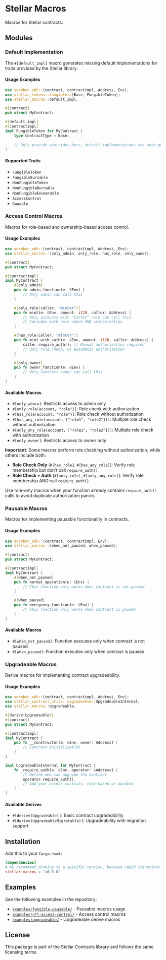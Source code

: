 # Stellar Macros

Macros for Stellar contracts.

## Modules

### Default Implementation

The `#[default_impl]` macro generates missing default implementations for traits provided by the Stellar library.

#### Usage Examples

```rust
use soroban_sdk::{contract, contractimpl, Address, Env};
use stellar_tokens::fungible::{Base, FungibleToken};
use stellar_macros::default_impl;

#[contract]
pub struct MyContract;

#[default_impl]
#[contractimpl]
impl FungibleToken for MyContract {
    type ContractType = Base;
    
    // Only provide overrides here, default implementations are auto-generated
}
```

#### Supported Traits

- `FungibleToken`
- `FungibleBurnable`
- `NonFungibleToken`
- `NonFungibleBurnable`
- `NonFungibleEnumerable`
- `AccessControl`
- `Ownable`

### Access Control Macros

Macros for role-based and ownership-based access control.

#### Usage Examples

```rust
use soroban_sdk::{contract, contractimpl, Address, Env};
use stellar_macros::{only_admin, only_role, has_role, only_owner};

#[contract]
pub struct MyContract;

#[contractimpl]
impl MyContract {
    #[only_admin]
    pub fn admin_function(e: &Env) {
        // Only admin can call this
    }

    #[only_role(caller, "minter")]
    pub fn mint(e: &Env, amount: i128, caller: Address) {
        // Only accounts with "minter" role can call this
        // Includes both role check AND authorization
    }

    #[has_role(caller, "minter")]
    pub fn mint_with_auth(e: &Env, amount: i128, caller: Address) {
        caller.require_auth(); // Manual authorization required
        // Only role check, no automatic authorization
    }

    #[only_owner]
    pub fn owner_function(e: &Env) {
        // Only contract owner can call this
    }
}
```

#### Available Macros

- `#[only_admin]`: Restricts access to admin only
- `#[only_role(account, "role")]`: Role check with authorization
- `#[has_role(account, "role")]`: Role check without authorization
- `#[has_any_role(account, ["role1", "role2"])]`: Multiple role check without authorization
- `#[only_any_role(account, ["role1", "role2"])]`: Multiple role check with authorization
- `#[only_owner]`: Restricts access to owner only

**Important**: Some macros perform role checking without authorization, while others include both:

- **Role Check Only** (`#[has_role]`, `#[has_any_role]`): Verify role membership but don't call `require_auth()`
- **Role Check + Auth** (`#[only_role]`, `#[only_any_role]`): Verify role membership AND call `require_auth()`

Use role-only macros when your function already contains `require_auth()` calls to avoid duplicate authorization panics.

### Pausable Macros

Macros for implementing pausable functionality in contracts.

#### Usage Examples

```rust
use soroban_sdk::{contract, contractimpl, Env};
use stellar_macros::{when_not_paused, when_paused};

#[contract]
pub struct MyContract;

#[contractimpl]
impl MyContract {
    #[when_not_paused]
    pub fn normal_operation(e: &Env) {
        // This function only works when contract is not paused
    }

    #[when_paused]
    pub fn emergency_function(e: &Env) {
        // This function only works when contract is paused
    }
}
```

#### Available Macros

- `#[when_not_paused]`: Function executes only when contract is not paused
- `#[when_paused]`: Function executes only when contract is paused

### Upgradeable Macros

Derive macros for implementing contract upgradeability.

#### Usage Examples

```rust
use soroban_sdk::{contract, contractimpl, Address, Env};
use stellar_contract_utils::upgradeable::UpgradeableInternal;
use stellar_macros::Upgradeable;

#[derive(Upgradeable)]
#[contract]
pub struct MyContract;

#[contractimpl]
impl MyContract {
    pub fn __constructor(e: &Env, owner: Address) {
        // Contract initialization
    }
}

impl UpgradeableInternal for MyContract {
    fn _require_auth(e: &Env, operator: &Address) {
        // Define who can upgrade the contract
        operator.require_auth();
        // Add your access controls: role-based or ownable
    }
}
```

#### Available Derives

- `#[derive(Upgradeable)]`: Basic contract upgradeability
- `#[derive(UpgradeableMigratable)]`: Upgradeability with migration support

## Installation

Add this to your `Cargo.toml`:

```toml
[dependencies]
# We recommend pinning to a specific version, because rapid iterations are expected as the library is in an active development phase.
stellar-macros = "=0.5.0"
```

## Examples

See the following examples in the repository:
- [`examples/fungible-pausable/`](https://github.com/OpenZeppelin/stellar-contracts/tree/main/examples/fungible-pausable) - Pausable macros usage
- [`examples/nft-access-control/`](https://github.com/OpenZeppelin/stellar-contracts/tree/main/examples/nft-access-control) - Access control macros
- [`examples/upgradeable/`](https://github.com/OpenZeppelin/stellar-contracts/tree/main/examples/upgradeable) - Upgradeable derive macros

## License

This package is part of the Stellar Contracts library and follows the same licensing terms.
